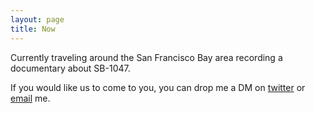 ```yaml
---
layout: page
title: Now
---
```


Currently traveling around the San Francisco Bay area recording a documentary about SB-1047.

If you would like us to come to you, you can drop me a DM on [twitter](https://twitter.com/MichaelTrazzi) or [email](michael@theinsideview.ai) me.
